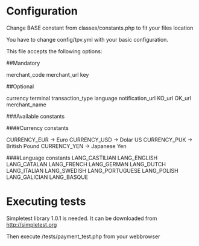 # Configuration

Change BASE constant from classes/constants.php to fit your files location 

You have to change config/tpv.yml with your basic configuration. 

This file accepts the following options: 

##Mandatory

merchant_code 
merchant_url 
key 

##Optional

currency 
terminal 
transaction_type 
language 
notification_url 
KO_url 
OK_url 
merchant_name 

###Available constants

####Currency constants

CURRENCY_EUR -> Euro 
CURRENCY_USD -> Dolar US 
CURRENCY_PUK -> British Pound 
CURRENCY_YEN -> Japanese Yen 

####Language constants
LANG_CASTILIAN 
LANG_ENGLISH 
LANG_CATALAN 
LANG_FRENCH 
LANG_GERMAN 
LANG_DUTCH 
LANG_ITALIAN 
LANG_SWEDISH 
LANG_PORTUGUESE 
LANG_POLISH 
LANG_GALICIAN 
LANG_BASQUE 



# Executing tests

Simpletest library 1.0.1 is needed. It can be downloaded from http://simpletest.org

Then execute /tests/payment_test.php from your webbrowser
